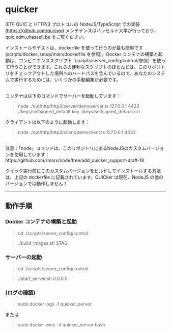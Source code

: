 # quicker

IETF QUIC と HTTP/3 プロトコルの NodeJS/TypeScript での実装(https://github.com/quicwg)
メンテナンスはハッセルト大学が行っており、quic.edm.uhasselt.be をご覧ください。

インストールやテストは、dockerfile を使って行うのが最も簡単です (scripts/docker_setup/main/dockerfile を参照)。Docker コンテナの構築と起動は、コンビニエンススクリプト（scripts/server_config/control/参照）を使って行うことができます。これらの便利なスクリプトのほとんどは、このリポジトリをチェックアウトした場所へのハードパスを含んでいるので、あなたのシステムで実行するためには、いくつかの手動編集が必要です。

<br/>
コンテナは以下のコマンドでサーバーを起動しています：

> node ./out/http/http3/server/demoserver.ts 127.0.0.1 4433 ./keys/selfsigned_default.key ./keys/selfsigned_default.crt

クライアントは以下のように起動します：

> node ./out/http/http3/client/democlient.ts 127.0.0.1 4433

<br/>
注意：「node」コマンドは、このリポジトリにあるNodeJSのカスタムバージョンを使用しています：https://github.com/rmarx/node/tree/add_quicker_support-draft-18

クイック実行前にこのカスタムバージョンをビルドしてインストールする方法は、上記の dockerfile に記載されています。QUICker は現在、NodeJS の他のバージョンでは動作しません！

---

## 動作手順

### Docker コンテナの構築と起動

> cd ./scripts/server_config/control

> ./build_images.sh $TAG

### サーバーの起動

> cd ./scripts/server_config/control

> ./start_server.sh 0.0.0.0

### (ログの確認)

> sudo docker logs -f quicker_server

または

> sudo docker exec -it quicker_server bash
